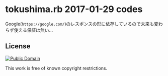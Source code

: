 # tokushima.rb 2017-01-29 codes

Google(`https://google.com/`)のレスポンスの形に依存しているので未来も変わらず使える保証は無い…

## License

[![Public Domain](http://i.creativecommons.org/p/mark/1.0/88x31.png)](http://creativecommons.org/publicdomain/mark/1.0/ "license")

This work is free of known copyright restrictions.
